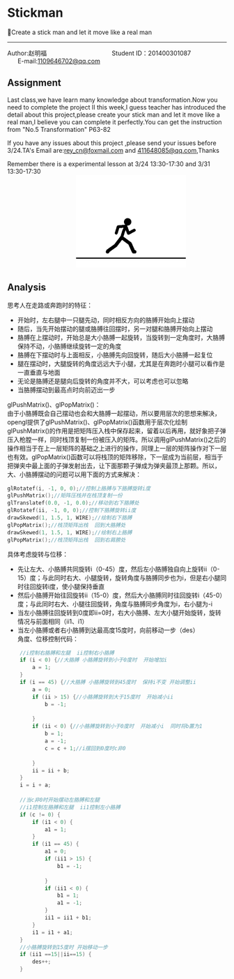 # Stickman
:runner:Create a stick man and let it move like a real man<br>
__________________________________________________________________________________________
Author:赵明福                                        Student ID：201400301087                            E-mail:1109646702@qq.com<br>
## Assignment
Last class,we have learn many knowledge about transformation.Now you need to complete the project II this week,I guess teacher has introduced the detail about this project,please create your stick man and let it move like a real man,I believe you can complete it perfectly.You can get the instruction from "No.5 Transformation" P63-82

If you have any issues about this project ,please send your issues before 3/24.TA's Email are:rey_cn@foxmail.com and 411648085@qq.com,Thanks

Remember there is a experimental lesson at 3/24 13:30-17:30 and 3/31 13:30-17:30<br>
    　　　　　　　　　　　   ![](https://github.com/Chicharito999/ImageCache/raw/master/image/stickman.gif)
## Analysis
思考人在走路或奔跑时的特征：
* 开始时，左右腿中一只腿先动，同时相反方向的胳膊开始向上摆动
* 随后，当先开始摆动的腿或胳膊往回摆时，另一对腿和胳膊开始向上摆动
* 胳膊在上摆动时，开始总是大小胳膊一起旋转，当旋转到一定角度时，大胳膊保持不动，小胳膊继续旋转一定的角度
* 胳膊在下摆动时与上面相反，小胳膊先向回旋转，随后大小胳膊一起复位
* 腿在摆动时，大腿旋转的角度远远大于小腿，尤其是在奔跑时小腿可以看作是一直垂直与地面
* 无论是胳膊还是腿向后旋转的角度并不大，可以考虑也可以忽略
* 当胳膊摆动到最高点时向前迈出一步

glPushMatrix()、glPopMatrix()：<br>
由于小胳膊既会自己摆动也会和大胳膊一起摆动，所以要用层次的思想来解决，opengl提供了glPushMatrix()、glPopMatrix()函数用于层次化绘制glPushMatrix()的作用是把矩阵压入栈中保存起来，留着以后再用，就好象把子弹压入枪膛一样，同时栈顶复制一份被压入的矩阵。所以调用glPushMatrix()之后的操作相当于在上一层矩阵的基础之上进行的操作，同理上一层的矩阵操作对下一层也有效。glPopMatrix()函数可以将栈顶的矩阵移除，下一层成为当前层，相当于把弹夹中最上面的子弹发射出去，让下面那颗子弹成为弹夹最顶上那颗。所以，大、小胳膊摆动的问题可以用下面的方式来解决：<br> 
```cpp
glRotatef(i, -1, 0, 0);//控制上胳膊与下胳膊旋转i度  
glPushMatrix();//矩阵压栈并在栈顶复制一份
glTranslatef(0.0, -1, 0.0);//移动到右下胳膊处
glRotatef(ii, -1, 0, 0);//控制下胳膊旋转ii度 
drawSkewed(1, 1.5, 1, WIRE);//绘制右下胳膊
glPopMatrix();//栈顶矩阵出栈  回到大胳膊处
drawSkewed(1, 1.5, 1, WIRE);//绘制右上胳膊
glPopMatrix();//栈顶矩阵出栈  回到右肩膀处
```

具体考虑旋转与位移：<br>
* 先让左大、小胳膊共同旋转i（0-45）度，然后左小胳膊独自向上旋转ii（0-15）度；与此同时右大、小腿旋转，旋转角度与胳膊同步也为i，但是右小腿同时往回旋转i度，使小腿保持垂直
* 然后小胳膊开始往回旋转ii（15-0）度，然后大小胳膊同时往回旋转i（45-0）度；与此同时右大、小腿往回旋转，角度与胳膊同步角度为i，右小腿为-i
* 当左小胳膊往回旋转到0度即ii=0时，右大小胳膊、左大小腿开始旋转，旋转情况与前面相同（ii1、i1）
* 当左小胳膊或者右小胳膊到达最高度15度时，向前移动一步（des）<br>
角度、位移控制代码：<br>
```cpp
	//i控制右胳膊和左腿  ii控制右小胳膊
	if (i < 0) {//大胳膊 小胳膊旋转到小于0度时  开始增加i
		a = 1;
	}
	if (i == 45) {//大胳膊 小胳膊旋转到45度时  保持i不变 开始调整ii
		a = 0;
		if (ii > 15) {//小胳膊旋转到大于15度时  开始减小ii
			b = -1;
			
		}
		if (ii < 0) {//小胳膊旋转到小于0度时  开始减小i  同时将b置为1
			b = 1;
			a = -1;
			c = c + 1;//i摆回到0度时c非0
			
		}
		ii = ii + b;
	}
	i = i + a;

	//当c非0时开始摆动左胳膊和左腿
	//i1控制左胳膊和左腿  ii1控制左小胳膊
	if (c != 0) {
		if (i1 < 0) {
			a1 = 1;
		}
		if (i1 == 45) {
			a1 = 0;
			if (ii1 > 15) {
				b1 = -1;

			}
			if (ii1 < 0) {
				b1 = 1;
				a1 = -1;
			}
			ii1 = ii1 + b1;
		}
		i1 = i1 + a1;
	}
	//小胳膊旋转到15度时 开始移动一步
	if (ii1 ==15||ii==15) {
		des++;
	}
```
